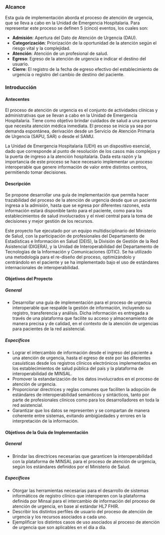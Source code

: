 ### Alcance

Esta guía de implementación aborda el proceso de atención de urgencia, que se lleva a cabo en la Unidad de Emergencia Hospitalaria. Para representar este proceso se definen 5 (cinco) eventos, los cuales son:

- **Admisión**: Apertura del Dato de Atención de Urgencia (DAU).
- **Categorización**: Priorización de la oportunidad de la atención según el riesgo vital y la complejidad.
- **Atención**: Atención de un profesional de salud.
- **Egreso**: Egreso de la atención de urgencia e indicar el destino del usuario.
- **Cierre**: El registro de la fecha de egreso efectivo del establecimiento de urgencia o registro del cambio de destino del paciente.

### Introducción

#### Antecentes

El proceso de atención de urgencia es el conjunto de actividades clínicas y administrativas que se llevan a cabo en la Unidad de Emergencia Hospitalaria. Tiene como objetivo brindar cuidados de salud a una persona que necesita atención médica inmediata. El proceso se inicia ya sea por demanda espontánea, derivación desde un Servicio de Atención Primaria de Urgencia (SAPU, SAR) o desde el SAMU.

La Unidad de Emergencia Hospitalaria (UEH) es un dispositivo esencial, dado que corresponde al punto de resolución de los casos más complejos y la puerta de ingreso a la atención hospitalaria. Dada esta razón y la importancia de este proceso se hace necesario implementar un proceso interoperable que genere información de valor entre distintos centros, permitiendo tomar decisiones.

#### Descripción

Se propone desarrollar una guía de implementación que permita hacer trazabilidad del proceso de la atención de urgencia desde que un paciente ingresa a la admisión, hasta que se egresa por diferentes razones, esta información estará disponible tanto para el paciente, como para los establecimientos de salud involucrados y el nivel central para la toma de decisiones y mejor gestión de los recursos.

Este proyecto fue ejecutado por un equipo multidisciplinario del Ministerio de Salud, con la participación de profesionales del Departamento de Estadísticas e Información en Salud (DEIS), la División de Gestión de la Red Asistencial (DIGERA), y la Unidad de Interoperabilidad del Departamento de Tecnologías de la Información y Comunicaciones (DTIC). Se ha utilizado una metodología para el re-diseño del proceso, optimizándolo y centrándolo en el paciente y se ha implementado bajo el uso de estándares internacionales de interoperabilidad.

#### Objetivos del Proyecto

##### General

- Desarrollar una guía de implementación para el proceso de urgencia interoperable que respalde la gestión de información, incluyendo su registro, transferencia y análisis. Dicha información es entregada a través de una plataforma que facilite su acceso y almacenamiento de manera precisa y de calidad, en el contexto de la atención de urgencias para pacientes de la red asistencial.

##### Específicos

- Lograr el intercambio de información desde el ingreso del paciente a una atención de urgencia, hasta el egreso de este por las diferentes casuísticas desde los registros clínicos electrónicos implementados en los establecimientos de salud pública del país y la plataforma de interoperabilidad de MINSAL.
- Promover la estandarización de los datos involucrados en el proceso de atención de urgencia.
- Proporcionar directrices y reglas comunes que faciliten la adopción de estándares de interoperabilidad semánticos y sintácticos, tanto por parte de profesionales clínicos como para los desarrolladores en toda la red asistencial.
- Garantizar que los datos se representen y se compartan de manera coherente entre sistemas, evitando ambigüedades y errores en la interpretación de la información.

#### Objetivos de la Guía de Implementación

##### General

- Brindar las directrices necesarias que garanticen la interoperabilidad con la plataforma de MINSAL para el proceso de atención de urgencia, según los estándares definidos por el Ministerio de Salud.

##### Específicos

- Otorgar las herramientas necesarias para el desarrollo de sistemas informáticos de registro clínico que interoperen con la plataforma definida por Minsal para el intercambio de información del proceso de atención de urgencia, en base al estándar HL7 FHIR.
- Describir los distintos perfiles de usuario del proceso de atención de urgencia y los recursos asociados a cada uno.
- Ejemplificar los distintos casos de uso asociados al proceso de atención de urgencia que son aplicables en el día a día.

